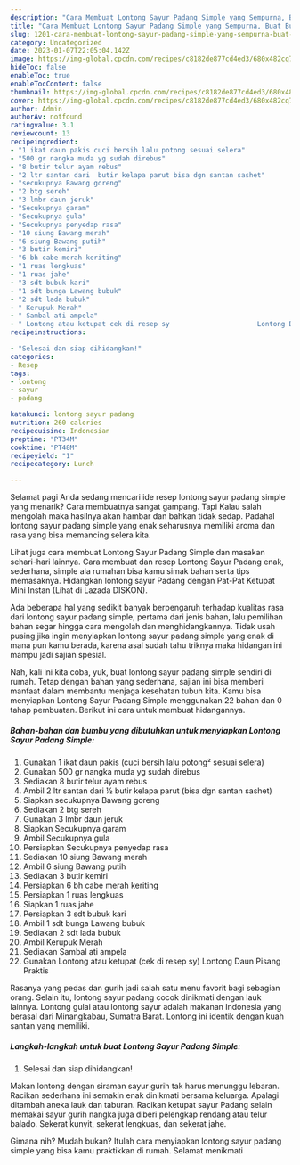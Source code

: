 ```yaml
---
description: "Cara Membuat Lontong Sayur Padang Simple yang Sempurna, Buat Buka Puasa}"
title: "Cara Membuat Lontong Sayur Padang Simple yang Sempurna, Buat Buka Puasa}"
slug: 1201-cara-membuat-lontong-sayur-padang-simple-yang-sempurna-buat-buka-puasa
category: Uncategorized
date: 2023-01-07T22:05:04.142Z
image: https://img-global.cpcdn.com/recipes/c8182de877cd4ed3/680x482cq70/lontong-sayur-padang-simple-foto-resep-utama.jpg
hideToc: false
enableToc: true
enableTocContent: false
thumbnail: https://img-global.cpcdn.com/recipes/c8182de877cd4ed3/680x482cq70/lontong-sayur-padang-simple-foto-resep-utama.jpg
cover: https://img-global.cpcdn.com/recipes/c8182de877cd4ed3/680x482cq70/lontong-sayur-padang-simple-foto-resep-utama.jpg
author: Admin
authorAv: notfound
ratingvalue: 3.1
reviewcount: 13
recipeingredient:
- "1 ikat daun pakis cuci bersih lalu potong sesuai selera"
- "500 gr nangka muda yg sudah direbus"
- "8 butir telur ayam rebus"
- "2 ltr santan dari  butir kelapa parut bisa dgn santan sashet"
- "secukupnya Bawang goreng"
- "2 btg sereh"
- "3 lmbr daun jeruk"
- "Secukupnya garam"
- "Secukupnya gula"
- "Secukupnya penyedap rasa"
- "10 siung Bawang merah"
- "6 siung Bawang putih"
- "3 butir kemiri"
- "6 bh cabe merah keriting"
- "1 ruas lengkuas"
- "1 ruas jahe"
- "3 sdt bubuk kari"
- "1 sdt bunga Lawang bubuk"
- "2 sdt lada bubuk"
- " Kerupuk Merah"
- " Sambal ati ampela"
- " Lontong atau ketupat cek di resep sy                      Lontong Daun Pisang Praktis"
recipeinstructions:

- "Selesai dan siap dihidangkan!"
categories:
- Resep
tags:
- lontong
- sayur
- padang

katakunci: lontong sayur padang 
nutrition: 260 calories
recipecuisine: Indonesian
preptime: "PT34M"
cooktime: "PT48M"
recipeyield: "1"
recipecategory: Lunch

---
```



Selamat pagi Anda sedang mencari ide resep lontong sayur padang simple yang menarik? Cara membuatnya sangat gampang. Tapi Kalau salah mengolah maka hasilnya akan hambar dan bahkan tidak sedap. Padahal lontong sayur padang simple yang enak seharusnya memiliki aroma dan rasa yang bisa memancing selera kita.


Lihat juga cara membuat Lontong Sayur Padang Simple dan masakan sehari-hari lainnya. Cara membuat dan resep Lontong Sayur Padang enak, sederhana, simple ala rumahan bisa kamu simak bahan serta tips memasaknya. Hidangkan lontong sayur Padang dengan Pat-Pat Ketupat Mini Instan (Lihat di Lazada DISKON).

Ada beberapa hal yang sedikit banyak berpengaruh terhadap kualitas rasa dari lontong sayur padang simple, pertama dari jenis bahan, lalu pemilihan bahan segar hingga cara mengolah dan menghidangkannya. Tidak usah pusing jika ingin menyiapkan lontong sayur padang simple yang enak di mana pun kamu berada, karena asal sudah tahu triknya maka hidangan ini mampu jadi sajian spesial.


Nah, kali ini kita coba, yuk, buat lontong sayur padang simple sendiri di rumah. Tetap dengan bahan yang sederhana, sajian ini bisa memberi manfaat dalam membantu menjaga kesehatan tubuh kita. Kamu bisa menyiapkan Lontong Sayur Padang Simple menggunakan 22 bahan dan 0 tahap pembuatan. Berikut ini cara untuk membuat hidangannya.

<!--inarticleads1-->

##### Bahan-bahan dan bumbu yang dibutuhkan untuk menyiapkan Lontong Sayur Padang Simple:

1. Gunakan 1 ikat daun pakis (cuci bersih lalu potong² sesuai selera)
1. Gunakan 500 gr nangka muda yg sudah direbus
1. Sediakan 8 butir telur ayam rebus
1. Ambil 2 ltr santan dari ½ butir kelapa parut (bisa dgn santan sashet)
1. Siapkan secukupnya Bawang goreng
1. Sediakan 2 btg sereh
1. Gunakan 3 lmbr daun jeruk
1. Siapkan Secukupnya garam
1. Ambil Secukupnya gula
1. Persiapkan Secukupnya penyedap rasa
1. Sediakan 10 siung Bawang merah
1. Ambil 6 siung Bawang putih
1. Sediakan 3 butir kemiri
1. Persiapkan 6 bh cabe merah keriting
1. Persiapkan 1 ruas lengkuas
1. Siapkan 1 ruas jahe
1. Persiapkan 3 sdt bubuk kari
1. Ambil 1 sdt bunga Lawang bubuk
1. Sediakan 2 sdt lada bubuk
1. Ambil  Kerupuk Merah
1. Sediakan  Sambal ati ampela
1. Gunakan  Lontong atau ketupat (cek di resep sy)                      Lontong Daun Pisang Praktis


Rasanya yang pedas dan gurih jadi salah satu menu favorit bagi sebagian orang. Selain itu, lontong sayur padang cocok dinikmati dengan lauk lainnya. Lontong gulai atau lontong sayur adalah makanan Indonesia yang berasal dari Minangkabau, Sumatra Barat. Lontong ini identik dengan kuah santan yang memiliki. 

<!--inarticleads2-->

##### Langkah-langkah untuk buat Lontong Sayur Padang Simple:


1. Selesai dan siap dihidangkan!

Makan lontong dengan siraman sayur gurih tak harus menunggu lebaran. Racikan sederhana ini semakin enak dinikmati bersama keluarga. Apalagi ditambah aneka lauk dan taburan. Racikan ketupat sayur Padang selain memakai sayur gurih nangka juga diberi pelengkap rendang atau telur balado. Sekerat kunyit, sekerat lengkuas, dan sekerat jahe. 

Gimana nih? Mudah bukan? Itulah cara menyiapkan lontong sayur padang simple yang bisa kamu praktikkan di rumah. Selamat menikmati
